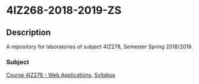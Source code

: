 # 4IZ268-2018-2019-ZS



## Description
A repository for laboratories of subject 4IZ278, Semester Spring 2018/2019.



### Subject
[Course 4IZ278 - Web Applications](https://insis.vse.cz/auth/katalog/syllabus.pl?predmet=146381), [Syllabus](https://github.com/nvbach91/4IZ278-2018-2019-LS/blob/master/course-syllabus.pdf)

